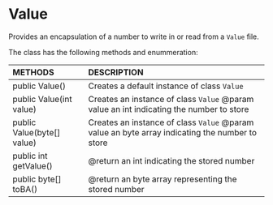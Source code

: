 # Value
Provides an encapsulation of a number to write in or read from a <code>Value</code> file.

The class has the following methods and enummeration:

|METHODS                                       |DESCRIPTION                                                                                        |
|:---------------------------------------------|:--------------------------------------------------------------------------------------------------|
|public Value()|Creates a default instance of class <code>Value</code>|
|public Value(int value)|Creates an instance of class <code>Value</code> @param value an int indicating the number to store|
|public Value(byte[] value)|Creates an instance of class <code>Value</code> @param value an byte array indicating the number to store|
|public int getValue()|@return an int indicating the stored number|
|public byte[] toBA()|@return an byte array representing the stored number|
    
